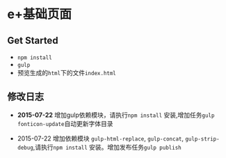 # e+基础页面


## Get Started

* `npm install`
* `gulp`
* 预览生成的`html`下的文件`index.html`


## 修改日志

* **2015-07-22** 增加gulp依赖模块，请执行`npm install` 安装,增加任务`gulp fonticon-update`自动更新字体目录

* 2015-07-22 增加依赖模块 `gulp-html-replace`, `gulp-concat`, `gulp-strip-debug`,请执行`npm install` 安装。增加发布任务`gulp publish`